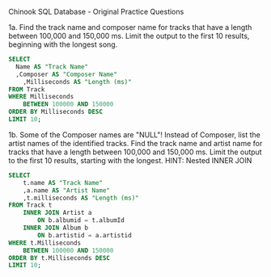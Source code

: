 Chinook SQL Database - Original Practice Questions

1a. Find the track name and composer name for tracks that have a length between 100,000 and 150,000 ms. Limit the output to the first 10 results, beginning with the longest song.
```sql
SELECT
  Name AS "Track Name"
  ,Composer AS "Composer Name"
	,Milliseconds AS "Length (ms)"
FROM Track
WHERE Milliseconds
	BETWEEN 100000 AND 150000
ORDER BY Milliseconds DESC
LIMIT 10;
```

1b. Some of the Composer names are "NULL"! Instead of Composer, list the artist names of the identified tracks. Find the track name and artist name for tracks that have a length between 100,000 and 150,000 ms. Limit the output to the first 10 results, starting with the longest. HINT: Nested INNER JOIN
```sql
SELECT
	t.name AS "Track Name"
	,a.name AS "Artist Name"
	,t.milliseconds AS "Length (ms)"
FROM Track t
	INNER JOIN Artist a
		ON b.albumid = t.albumId
	INNER JOIN Album b
		ON b.artistid = a.artistid
WHERE t.Milliseconds
	BETWEEN 100000 AND 150000
ORDER BY t.Milliseconds DESC
LIMIT 10;
```
